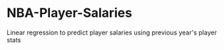 # NBA-Player-Salaries
Linear regression to predict player salaries using previous year's player stats
